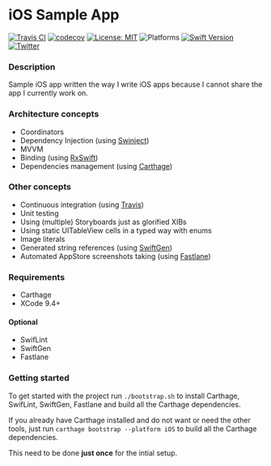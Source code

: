 # iOS Sample App

[![Travis CI](https://travis-ci.org/igorkulman/iOSSampleApp.svg?branch=master)](https://travis-ci.org/igorkulman/iOSSampleApp)
[![codecov](https://codecov.io/gh/igorkulman/iOSSampleApp/branch/master/graph/badge.svg)](https://codecov.io/gh/igorkulman/iOSSampleApp)
[![License: MIT](https://img.shields.io/badge/License-MIT-yellow.svg)](https://opensource.org/licenses/MIT)
![Platforms](https://img.shields.io/badge/platform-iOS-lightgrey.svg)
[![Swift Version](https://img.shields.io/badge/Swift-4-F16D39.svg?style=flat)](https://developer.apple.com/swift)
[![Twitter](https://img.shields.io/badge/twitter-@igorkulman-blue.svg)](http://twitter.com/igorkulman)

### Description

Sample iOS app written the way I write iOS apps because I cannot share the app I currently work on.

### Architecture concepts

* Coordinators
* Dependency Injection (using [Swinject](https://github.com/Swinject/Swinject))
* MVVM
* Binding (using [RxSwift](https://github.com/ReactiveX/RxSwift))
* Dependencies management (using [Carthage](https://github.com/Carthage/Carthage))

### Other concepts

* Continuous integration (using [Travis](https://travis-ci.org/igorkulman/iOSSampleApp))
* Unit testing
* Using (multiple) Storyboards just as glorified XIBs
* Using static UITableView cells in a typed way with enums
* Image literals
* Generated string references (using [SwiftGen](https://github.com/SwiftGen/SwiftGen))
* Automated AppStore screenshots taking (using [Fastlane](https://fastlane.tools/)) 

### Requirements

* Carthage
* XCode 9.4+

#### Optional

* SwifLint
* SwiftGen
* Fastlane

### Getting started

To get started with the project run `./bootstrap.sh` to install Carthage, SwifLint, SwiftGen, Fastlane and build all the Carthage dependencies. 

If you already have Carthage installed and do not want or need the other tools, just run `carthage bootstrap --platform iOS` to build all the Carthage dependencies. 

This need to be done **just once** for the intial setup.